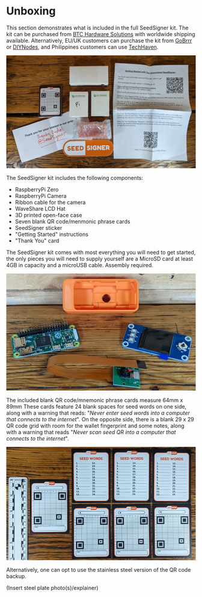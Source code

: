 # Unboxing
This section demonstrates what is included in the full SeedSigner kit. The kit can be purchased from [BTC Hardware Solutions](https://btc-hardware-solutions.square.site/) with worldwide shipping available. Alternatively, EU/UK customers can purchase the kit from [GoBrrr](https://www.gobrrr.me/?v=7516fd43adaa) or [DIYNodes](https://diynodes.com/), and Philippines customers can use [TechHaven](https://www.lazada.com.ph/products/preassembled-seedsigner-in-open-pill-case-i2659439195-s12652647245.html?spm=a2o4l.seller.list.18.111a346bP5V0no&mp=1&freeshipping=1).

![](assets/unboxing00.jpg)

The SeedSigner kit includes the following components:

- RaspberryPi Zero
- RaspberryPi Camera
- Ribbon cable for the camera
- WaveShare LCD Hat 
- 3D printed open-face case
- Seven blank QR code/menmonic phrase cards
- SeedSigner sticker
- "Getting Started" instructions
- "Thank You" card

The SeedSigner kit comes with most everything you will need to get started, the only pieces you will need to supply yourself are a MicroSD card at least 4GB in capacity and a microUSB cable. Assembly required.

![](assets/unboxing01.jpg)

The included blank QR code/mnemonic phrase cards measure 64mm x 89mm These cards feature 24 blank spaces for seed words on one side, along with a warning that reads: "_Never enter seed words into a computer that connects to the internet_". On the opposite side, there is a blank 29 x 29 QR code grid with room for the wallet fingerprint and some notes, along with a warning that reads "_Never scan seed QR into a computer that connects to the internet_".

![](assets/unboxing02.jpg)

Alternatively, one can opt to use the stainless steel version of the QR code backup. 

(Insert steel plate photo(s)/explainer)
